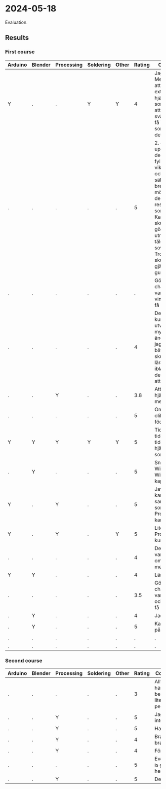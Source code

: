 # 2024-05-18

Evaluation.

## Results

### First course

Arduino|Blender|Processing|Soldering|Other|Rating|Comment
-------|-------|----------|---------|-----|------|-------------------------------------------
Y      |.      |.         |Y        |Y    |4     |Jag vet ej. Men kanske att ge lite extra mer hjälp till den som tycker att det är svår. Och att få igång den som tycker det är svårt
.      |.      |.         |.        |.    |5     |2. Jag upplever att dessa kurser fyller en viktig plats och att det säls så brensam möjligt med deom reslinger somtimes. Kanske skule man göra det mer utmanade tälsånnen sovnherman. Tror iloen skulle gjädjas gudet
.      |.      |.         |.        |.    |.     |Göra challanges varje och vinnare ska få Robux
.      |.      |.         |.        |.    |4     |Det är en bra kurs och jag utväcklas mycket. Det ända som jag kunna bli bättre är det skulle bli fler lärare för att ibland så tar det lång tid att få hjälp
.      |.      |Y         |.        |.    |3.8   |Att Richel hjälper lite mer
.      |.      |.         |.        |.    |5     |Om vi firar olikas födelsedagar
Y      |Y      |Y         |Y        |Y    |5     |Tidigare tider. Längre tider. Mer hjälp till de som har gj
.      |Y      |.         |.        |.    |5     |Snabbare WiFi. Bättre WiFi kapacitet
Y      |.      |Y         |.        |.    |5     |Javakurs kansk. Pa samma tid som Processing kanske
Y      |.      |Y         |.        |Y    |5     |Lite fler Processing kursböcker
.      |.      |.         |.        |.    |4     |Det skulla vara bättre om vi hade mer tid
Y      |Y      |.         |.        |.    |4     |Längre tid
.      |.      |.         |.        |.    |3.5   |Göra challenges varje kurs och vinnare få Robux
.      |Y      |.         |.        |.    |4     |Jag vet inte
.      |Y      |.         |.        |.    |5     |Kan vina rika på rasten
.      |.      |.         |.        |.    |.     |.
.      |.      |.         |.        |.    |.     |.

### Second course

Arduino|Blender|Processing|Soldering|Other|Rating|Comment
-------|-------|----------|---------|-----|------|-------------------------------------------
.      |.      |.         |.        |.    |3     |Allt är bra här. Vi behöver lite mer personal
.      |.      |Y         |.        |.    |5     |Jag orkar inte skriva
.      |.      |Y         |.        |.    |5     |Har inget
.      |.      |Y         |.        |.    |4     |Bra kurs, bra lärare
.      |.      |Y         |.        |.    |4     |För långt
.      |.      |.         |.        |.    |5     |Everything is grate here
.      |.      |Y         |.        |.    |5     |Den är bra
